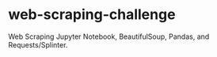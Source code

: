 # web-scraping-challenge
Web Scraping Jupyter Notebook, BeautifulSoup, Pandas, and Requests/Splinter.
